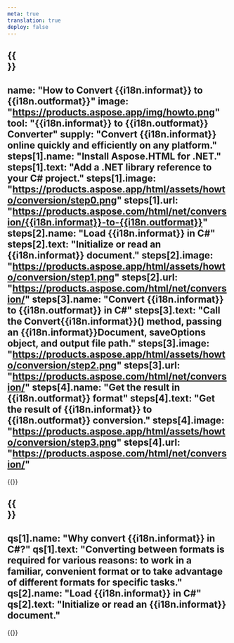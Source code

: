 ```yaml
---
meta: true
translation: true
deploy: false
---
```


{{<section howto>}}
---
name: "How to Convert {{i18n.informat}} to {{i18n.outformat}}"
image: "https://products.aspose.app/img/howto.png"
tool: "{{i18n.informat}} to {{i18n.outformat}} Converter"
supply: "Convert {{i18n.informat}} online quickly and efficiently on any platform."
steps[1].name: "Install Aspose.HTML for .NET."
steps[1].text: "Add a .NET library reference to your C# project."
steps[1].image: "https://products.aspose.app/html/assets/howto/conversion/step0.png"
steps[1].url: "https://products.aspose.com/html/net/conversion/{{i18n.informat}}-to-{{i18n.outformat}}"
steps[2].name: "Load {{i18n.informat}} in C#"
steps[2].text: "Initialize or read an {{i18n.informat}} document."
steps[2].image: "https://products.aspose.app/html/assets/howto/conversion/step1.png"
steps[2].url: "https://products.aspose.com/html/net/conversion/"
steps[3].name: "Convert {{i18n.informat}} to {{i18n.outformat}} in C#"
steps[3].text: "Call the Convert{{i18n.informat}}() method, passing an {{i18n.informat}}Document, saveOptions object, and output file path."
steps[3].image: "https://products.aspose.app/html/assets/howto/conversion/step2.png"
steps[3].url: "https://products.aspose.com/html/net/conversion/"
steps[4].name: "Get the result in {{i18n.outformat}} format"
steps[4].text: "Get the result of {{i18n.informat}} to {{i18n.outformat}} conversion."
steps[4].image: "https://products.aspose.app/html/assets/howto/conversion/step3.png"
steps[4].url: "https://products.aspose.com/html/net/conversion/"
---

{{<import path="/meta/schemas.md" section="howto">}}

{{<section faq>}}
---
qs[1].name: "Why convert {{i18n.informat}} in C#?"
qs[1].text: "Converting between formats is required for various reasons: to work in a familiar, convenient format or to take advantage of different formats for specific tasks."
qs[2].name: "Load {{i18n.informat}} in C#"
qs[2].text: "Initialize or read an {{i18n.informat}} document."
---

{{<import path="/meta/schemas.md" section="faq">}}